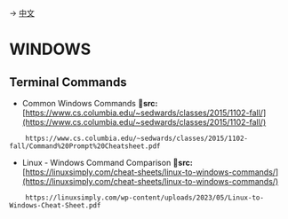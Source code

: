 -> [中文](/DEVENV/OS/Windows/windows-cn.md)

# WINDOWS

## Terminal Commands

- Common Windows Commands
**🔗src:** [https://www.cs.columbia.edu/~sedwards/classes/2015/1102-fall/](https://www.cs.columbia.edu/~sedwards/classes/2015/1102-fall/)
```pdf
	https://www.cs.columbia.edu/~sedwards/classes/2015/1102-fall/Command%20Prompt%20Cheatsheet.pdf
```


- Linux - Windows Command Comparison
**🔗src:** [https://linuxsimply.com/cheat-sheets/linux-to-windows-commands/](https://linuxsimply.com/cheat-sheets/linux-to-windows-commands/)
```pdf
    https://linuxsimply.com/wp-content/uploads/2023/05/Linux-to-Windows-Cheat-Sheet.pdf
```


